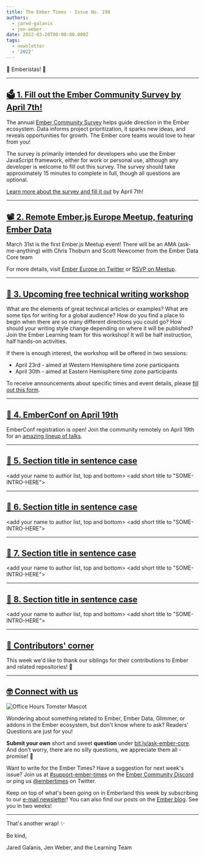 ```yaml
---
title: The Ember Times - Issue No. 198
authors:
  - jared-galanis
  - jen-weber
date: 2022-03-20T00:00:00.000Z
tags:
  - newsletter
  - '2022'
---
```


👋 Emberistas! 🐹

<SOME-INTRO-HERE-TO-KEEP-THEM-SUBSCRIBERS-READING>

---

## [🗳️ 1. Fill out the Ember Community Survey by April 7th!](https://emberjs.com/survey/2022/)
  
The annual [Ember Community Survey](https://emberjs.com/survey/2022/) helps guide direction in the Ember ecosystem.
Data informs project prioritization, it sparks new ideas, and reveals opportunities for growth.
The Ember core teams would love to hear from you!
  
The survey is primarily intended for developers who use the Ember JavaScript framework, either for work or personal use, although any developer is welcome to fill out this survey. The survey should take approximately 15 minutes to complete in full, though all questions are optional.
  
[Learn more about the survey and fill it out](https://emberjs.com/survey/2022/) by April 7th!

---

## [📽️ 2. Remote Ember.js Europe Meetup, featuring Ember Data](https://twitter.com/embereurope)

March 31st is the first Ember.js Meetup event!
There will be an AMA (ask-me-anything) with Chris Thoburn and Scott Newcomer from the Ember Data Core team
  

For more details, visit [Ember Europe on Twitter](https://twitter.com/embereurope)
or [RSVP on Meetup](https://www.meetup.com/de-DE/ember-europe/events/283625821/).

---

## [📝 3. Upcoming free technical writing workshop](https://forms.gle/AvQFjjrJjozHBr529)

What are the elements of great technical articles or examples? What are some tips for writing for a global audience? How do you find a place to begin when there are so many different directions you could go? How should your writing style change depending on where it will be published? Join the Ember Learning team for this workshop! It will be half instruction, half hands-on activities.
  
If there is enough interest, the workshop will be offered in two sessions:

- April 23rd - aimed at Western Hemisphere time zone participants
- April 30th - aimed at Eastern Hemisphere time zone participants
  
To receive announcements about specific times and event details, please [fill out this form](https://forms.gle/AvQFjjrJjozHBr529).

---

## [🐹 4. EmberConf on April 19th](https://2022.emberconf.com/)

EmberConf registration is open! Join the community remotely on April 19th for an [amazing lineup of talks](https://2022.emberconf.com/).
  
---

## [🐹 5. Section title in sentence case](section-url)

<change section title emoji>
<consider adding some bold to your paragraph>
<add the contributor in the post in format "FirstName LastName (@githubUserName)" linked to their GitHub account>
<please include link to external article/repo/etc in paragraph / body text, not just header title above>

<add your name to author list, top and bottom>
<add short title to "SOME-INTRO-HERE">

---

## [🐹 6. Section title in sentence case](section-url)

<change section title emoji>
<consider adding some bold to your paragraph>
<add the contributor in the post in format "FirstName LastName (@githubUserName)" linked to their GitHub account>
<please include link to external article/repo/etc in paragraph / body text, not just header title above>

<add your name to author list, top and bottom>
<add short title to "SOME-INTRO-HERE">

---

## [🐹 7. Section title in sentence case](section-url)

<change section title emoji>
<consider adding some bold to your paragraph>
<add the contributor in the post in format "FirstName LastName (@githubUserName)" linked to their GitHub account>
<please include link to external article/repo/etc in paragraph / body text, not just header title above>

<add your name to author list, top and bottom>
<add short title to "SOME-INTRO-HERE">

---

## [🐹 8. Section title in sentence case](section-url)

<change section title emoji>
<consider adding some bold to your paragraph>
<add the contributor in the post in format "FirstName LastName (@githubUserName)" linked to their GitHub account>
<please include link to external article/repo/etc in paragraph / body text, not just header title above>

<add your name to author list, top and bottom>
<add short title to "SOME-INTRO-HERE">

---

## [👏 Contributors' corner](https://guides.emberjs.com/release/contributing/repositories/)

<p>This week we'd like to thank our siblings for their contributions to Ember and related repositories! 💖</p>

---

## [🤓 Connect with us](https://docs.google.com/forms/d/e/1FAIpQLScqu7Lw_9cIkRtAiXKitgkAo4xX_pV1pdCfMJgIr6Py1V-9Og/viewform)

<div class="blog-row">
  <img class="float-right small transparent padded" alt="Office Hours Tomster Mascot" title="Readers' Questions" src="/images/tomsters/officehours.png" />

  <p>Wondering about something related to Ember, Ember Data, Glimmer, or addons in the Ember ecosystem, but don't know where to ask? Readers’ Questions are just for you!</p>

  <p><strong>Submit your own</strong> short and sweet <strong>question</strong> under <a href="https://bit.ly/ask-ember-core" target="rq">bit.ly/ask-ember-core</a>. And don’t worry, there are no silly questions, we appreciate them all - promise! 🤞</p>

  <p>Want to write for the Ember Times? Have a suggestion for next week's issue? Join us at <a href="https://discordapp.com/channels/480462759797063690/485450546887786506">#support-ember-times</a> on the <a href="https://discord.gg/emberjs">Ember Community Discord</a> or ping us <a href="https://twitter.com/embertimes">@embertimes</a> on Twitter.</p>

  <p>Keep on top of what's been going on in Emberland this week by subscribing to our <a href="https://embertimes.substack.com/">e-mail newsletter</a>! You can also find our posts on the <a href="https://blog.emberjs.com/tag/newsletter">Ember blog</a>. See you in two weeks!</p>
</div>

---

That's another wrap! ✨

Be kind,

Jared Galanis, Jen Weber, and the Learning Team
